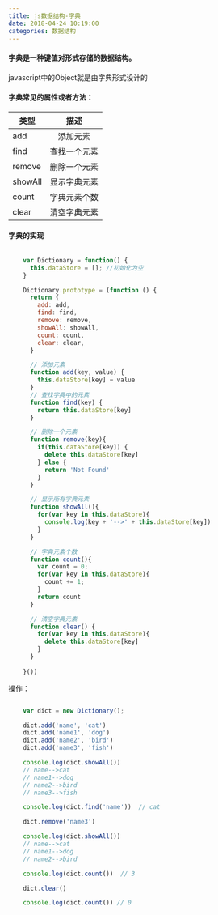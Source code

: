 ```yaml
---
title: js数据结构-字典
date: 2018-04-24 10:19:00
categories: 数据结构
---
```


#### 字典是一种键值对形式存储的数据结构。

javascript中的Object就是由字典形式设计的


#### 字典常见的属性或者方法：

| 类型   |      描述      |
|----------|:-------------:|
| add |  添加元素 |
| find |  查找一个元素  |
| remove | 删除一个元素 |
| showAll | 显示字典元素 |
| count | 字典元素个数 |
| clear | 清空字典元素  |


#### 字典的实现

``` js

    var Dictionary = function() {
      this.dataStore = []; //初始化为空
    }

    Dictionary.prototype = (function () {
      return {
        add: add,
        find: find,
        remove: remove,
        showAll: showAll,
        count: count,
        clear: clear,
      }

      // 添加元素
      function add(key, value) {
        this.dataStore[key] = value
      }
      // 查找字典中的元素
      function find(key) {
        return this.dataStore[key]
      }

      // 删除一个元素
      function remove(key){
        if(this.dataStore[key]) {
          delete this.dataStore[key]
        } else {
          return 'Not Found'
        }
      }

      // 显示所有字典元素
      function showAll(){
        for(var key in this.dataStore){
          console.log(key + '-->' + this.dataStore[key])
        }
      }

      // 字典元素个数
      function count(){
        var count = 0;
        for(var key in this.dataStore){
          count += 1;
        }
        return count
      }

      // 清空字典元素
      function clear() {
        for(var key in this.dataStore){
          delete this.dataStore[key]
        }
      }
      
    }())

```    

操作：

``` js

    var dict = new Dictionary();

    dict.add('name', 'cat')
    dict.add('name1', 'dog')
    dict.add('name2', 'bird')
    dict.add('name3', 'fish')

    console.log(dict.showAll())
    // name-->cat
    // name1-->dog
    // name2-->bird 
    // name3-->fish

    console.log(dict.find('name'))  // cat

    dict.remove('name3')

    console.log(dict.showAll())
    // name-->cat
    // name1-->dog
    // name2-->bird 

    console.log(dict.count())  // 3

    dict.clear()

    console.log(dict.count()) // 0

```
